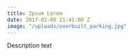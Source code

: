 ```yaml
---
title: Ipsum Lorem
date: 2017-02-09 21:41:00 Z
image: "/uploads/overbuilt_parking.jpg"
---
```


Description text
